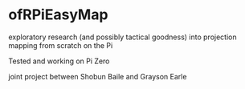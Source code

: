 # ofRPiEasyMap
exploratory research (and possibly tactical goodness) into projection mapping from scratch on the Pi

Tested and working on Pi Zero

joint project between Shobun Baile and Grayson Earle
